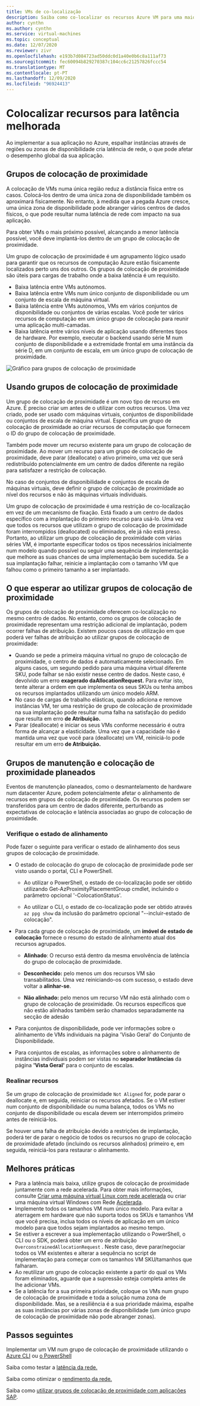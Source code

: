 ```yaml
---
title: VMs de co-localização
description: Saiba como co-localizar os recursos Azure VM para uma maior latência.
author: cynthn
ms.author: cynthn
ms.service: virtual-machines
ms.topic: conceptual
ms.date: 12/07/2020
ms.reviewer: zivr
ms.openlocfilehash: e193b7d084723ad50ddc0d1a40e0b6c8a111af73
ms.sourcegitcommit: fec60094b829270387c104cc6c21257826fccc54
ms.translationtype: MT
ms.contentlocale: pt-PT
ms.lasthandoff: 12/09/2020
ms.locfileid: "96924413"
---
```

# <a name="co-locate-resources-for-improved-latency"></a>Colocalizar recursos para latência melhorada

Ao implementar a sua aplicação no Azure, espalhar instâncias através de regiões ou zonas de disponibilidade cria latência de rede, o que pode afetar o desempenho global da sua aplicação. 

## <a name="proximity-placement-groups"></a>Grupos de colocação de proximidade

A colocação de VMs numa única região reduz a distância física entre os casos. Colocá-los dentro de uma única zona de disponibilidade também os aproximará fisicamente. No entanto, à medida que a pegada Azure cresce, uma única zona de disponibilidade pode abranger vários centros de dados físicos, o que pode resultar numa latência de rede com impacto na sua aplicação. 

Para obter VMs o mais próximo possível, alcançando a menor latência possível, você deve implantá-los dentro de um grupo de colocação de proximidade.

Um grupo de colocação de proximidade é um agrupamento lógico usado para garantir que os recursos de computação Azure estão fisicamente localizados perto uns dos outros. Os grupos de colocação de proximidade são úteis para cargas de trabalho onde a baixa latência é um requisito.


- Baixa latência entre VMs autónomos.
- Baixa latência entre VMs num único conjunto de disponibilidade ou um conjunto de escala de máquina virtual. 
- Baixa latência entre VMs autónomos, VMs em vários conjuntos de disponibilidade ou conjuntos de várias escalas. Você pode ter vários recursos de computação em um único grupo de colocação para reunir uma aplicação multi-camadas. 
- Baixa latência entre vários níveis de aplicação usando diferentes tipos de hardware. Por exemplo, executar o backend usando série M num conjunto de disponibilidade e a extremidade frontal em uma instância da série D, em um conjunto de escala, em um único grupo de colocação de proximidade.


![Gráfico para grupos de colocação de proximidade](./media/virtual-machines-common-ppg/ppg.png)

## <a name="using-proximity-placement-groups"></a>Usando grupos de colocação de proximidade 

Um grupo de colocação de proximidade é um novo tipo de recurso em Azure. É preciso criar um antes de o utilizar com outros recursos. Uma vez criado, pode ser usado com máquinas virtuais, conjuntos de disponibilidade ou conjuntos de escala de máquina virtual. Especifica um grupo de colocação de proximidade ao criar recursos de computação que fornecem o ID do grupo de colocação de proximidade. 

Também pode mover um recurso existente para um grupo de colocação de proximidade. Ao mover um recurso para um grupo de colocação de proximidade, deve parar (deallocate) o ativo primeiro, uma vez que será redistribuído potencialmente em um centro de dados diferente na região para satisfazer a restrição de colocação. 

No caso de conjuntos de disponibilidade e conjuntos de escala de máquinas virtuais, deve definir o grupo de colocação de proximidade ao nível dos recursos e não às máquinas virtuais individuais. 

Um grupo de colocação de proximidade é uma restrição de co-localização em vez de um mecanismo de fixação. Está fixado a um centro de dados específico com a implantação do primeiro recurso para usá-lo. Uma vez que todos os recursos que utilizam o grupo de colocação de proximidade foram interrompidos (deallocated) ou eliminados, ele já não está preso. Portanto, ao utilizar um grupo de colocação de proximidade com várias séries VM, é importante especificar todos os tipos necessários inicialmente num modelo quando possível ou seguir uma sequência de implementação que melhore as suas chances de uma implementação bem sucedida. Se a sua implantação falhar, reinicie a implantação com o tamanho VM que falhou como o primeiro tamanho a ser implantado.

## <a name="what-to-expect-when-using-proximity-placement-groups"></a>O que esperar ao utilizar grupos de colocação de proximidade 
Os grupos de colocação de proximidade oferecem co-localização no mesmo centro de dados. No entanto, como os grupos de colocação de proximidade representam uma restrição adicional de implantação, podem ocorrer falhas de atribuição. Existem poucos casos de utilização em que poderá ver falhas de atribuição ao utilizar grupos de colocação de proximidade:

- Quando se pede a primeira máquina virtual no grupo de colocação de proximidade, o centro de dados é automaticamente selecionado. Em alguns casos, um segundo pedido para uma máquina virtual diferente SKU, pode falhar se não existir nesse centro de dados. Neste caso, é devolvido um erro **exagerado daAllocationRequest.** Para evitar isto, tente alterar a ordem em que implementa os seus SKUs ou tenha ambos os recursos implantados utilizando um único modelo ARM.
-   No caso de cargas de trabalho elásticas, quando adiciona e remove instâncias VM, ter uma restrição de grupo de colocação de proximidade na sua implantação pode resultar numa falha na satisfação do pedido que resulta em erro **de Atribuição.** 
- Parar (deallocate) e iniciar os seus VMs conforme necessário é outra forma de alcançar a elasticidade. Uma vez que a capacidade não é mantida uma vez que você para (deallocate) um VM, reiniciá-lo pode resultar em um erro **de Atribuição.**

## <a name="planned-maintenance-and-proximity-placement-groups"></a>Grupos de manutenção e colocação de proximidade planeados

Eventos de manutenção planeados, como o desmantelamento de hardware num datacenter Azure, podem potencialmente afetar o alinhamento de recursos em grupos de colocação de proximidade. Os recursos podem ser transferidos para um centro de dados diferente, perturbando as expectativas de colocação e latência associadas ao grupo de colocação de proximidade.

### <a name="check-the-alignment-status"></a>Verifique o estado de alinhamento

Pode fazer o seguinte para verificar o estado de alinhamento dos seus grupos de colocação de proximidade.


- O estado de colocação do grupo de colocação de proximidade pode ser visto usando o portal, CLI e PowerShell.

    -   Ao utilizar o PowerShell, o estado de co-localização pode ser obtido utilizando Get-AzProximityPlacementGroup cmdlet, incluindo o parâmetro opcional '-ColocationStatus'.

    -   Ao utilizar o CLI, o estado de co-localização pode ser obtido através `az ppg show` da inclusão do parâmetro opcional "--incluir-estado de colocação".

- Para cada grupo de colocação de proximidade, um **imóvel de estado de colocação** fornece o resumo do estado de alinhamento atual dos recursos agrupados. 

    - **Alinhado**: O recurso está dentro da mesma envolvência de latência do grupo de colocação de proximidade.

    - **Desconhecido:** pelo menos um dos recursos VM são transabilitados. Uma vez reiniciando-os com sucesso, o estado deve voltar a **alinhar-se**.

    - **Não alinhado:** pelo menos um recurso VM não está alinhado com o grupo de colocação de proximidade. Os recursos específicos que não estão alinhados também serão chamados separadamente na secção de adesão

- Para conjuntos de disponibilidade, pode ver informações sobre o alinhamento de VMs individuais na página 'Visão Geral' do Conjunto de Disponibilidade.

- Para conjuntos de escalas, as informações sobre o alinhamento de instâncias individuais podem ser vistas no **separador Instâncias** da página **'Vista Geral'** para o conjunto de escalas. 


### <a name="re-align-resources"></a>Realinar recursos 

Se um grupo de colocação de proximidade `Not Aligned` for, pode parar o deallocate e, em seguida, reiniciar os recursos afetados. Se o VM estiver num conjunto de disponibilidade ou numa balança, todos os VMs no conjunto de disponibilidade ou escala devem ser interrompidos primeiro antes de reiniciá-los.

Se houver uma falha de atribuição devido a restrições de implantação, poderá ter de parar o negócio de todos os recursos no grupo de colocação de proximidade afetado (incluindo os recursos alinhados) primeiro e, em seguida, reiniciá-los para restaurar o alinhamento.

## <a name="best-practices"></a>Melhores práticas 
- Para a latência mais baixa, utilize grupos de colocação de proximidade juntamente com a rede acelerada. Para obter mais informações, consulte [Criar uma máquina virtual Linux com rede acelerada](../virtual-network/create-vm-accelerated-networking-cli.md) ou criar uma máquina virtual Windows com Rede [Acelerada](../virtual-network/create-vm-accelerated-networking-powershell.md).
- Implemente todos os tamanhos VM num único modelo. Para evitar a aterragem em hardware que não suporta todos os SKUs e tamanhos VM que você precisa, inclua todos os níveis de aplicação em um único modelo para que todos sejam implantados ao mesmo tempo.
- Se estiver a escrever a sua implementação utilizando o PowerShell, o CLI ou o SDK, poderá obter um erro de atribuição `OverconstrainedAllocationRequest` . Neste caso, deve parar/negociar todos os VM existentes e alterar a sequência no script de implementação para começar com os tamanhos VM SKU/tamanhos que falharam. 
- Ao reutilizar um grupo de colocação existente a partir do qual os VMs foram eliminados, aguarde que a supressão esteja completa antes de lhe adicionar VMs.
- Se a latência for a sua primeira prioridade, coloque os VMs num grupo de colocação de proximidade e toda a solução numa zona de disponibilidade. Mas, se a resiliência é a sua prioridade máxima, espalhe as suas instâncias por várias zonas de disponibilidade (um único grupo de colocação de proximidade não pode abranger zonas).

## <a name="next-steps"></a>Passos seguintes

Implementar um VM num grupo de colocação de proximidade utilizando o [Azure CLI](./linux/proximity-placement-groups.md) ou [o PowerShell](./windows/proximity-placement-groups.md)

Saiba como testar a [latência da rede.](../virtual-network/virtual-network-test-latency.md)

Saiba como otimizar o [rendimento da rede.](../virtual-network/virtual-network-optimize-network-bandwidth.md)  

Saiba como [utilizar grupos de colocação de proximidade com aplicações SAP](./workloads/sap/sap-proximity-placement-scenarios.md).